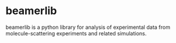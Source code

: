 beamerlib
=========

beamerlib is a python library for analysis of experimental data from molecule-scattering experiments and related simulations.

